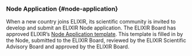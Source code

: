 ### Node Application {#node-application}

When a new country joins ELIXIR, its scientific community is invited to develop and submit an ELIXIR Node application. The ELIXIR Board has approved ELIXIR’s [Node Application template](https://drive.google.com/file/d/0B4WQQq4hwmbQa2JFMWc2Y2RIOWs/view?usp=sharing). This template is filled in by the Node, submitted to the ELIXIR Board, reviewed by the ELIXIR Scientific Advisory Board and approved by the ELIXIR Board.